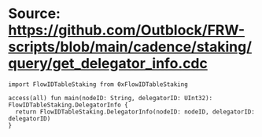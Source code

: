 # Source: https://github.com/Outblock/FRW-scripts/blob/main/cadence/staking/query/get_delegator_info.cdc

```
import FlowIDTableStaking from 0xFlowIDTableStaking

access(all) fun main(nodeID: String, delegatorID: UInt32): FlowIDTableStaking.DelegatorInfo {
  return FlowIDTableStaking.DelegatorInfo(nodeID: nodeID, delegatorID: delegatorID)
}
```